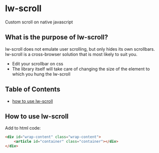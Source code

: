 # lw-scroll

Custom scroll on native javascript

## What is the purpose of lw-scroll?

lw-scroll does not emulate user scrolling, but only hides its own scrollbars.
lw-scroll is a cross-browser solution that is most likely to suit you.

* Edit your scrollbar on css
* The library itself will take care of changing the size of the element to which you hung the lw-scroll

## Table of Contents
* [how to use lw-scroll](#how-to-use-lw-scroll)

## How to use lw-scroll

Add to html code:
```html
<div id="wrap-content" class="wrap-content">
    <article id="container" class="container"></div>
</div>
```

